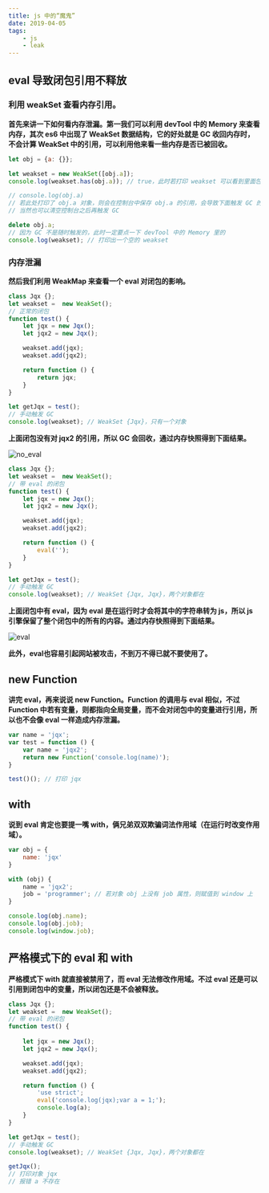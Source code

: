 ```yaml
---
title: js 中的“魔鬼”
date: 2019-04-05
tags:
    - js
    - leak
---
```


## eval 导致闭包引用不释放

### 利用 weakSet 查看内存引用。

**首先来讲一下如何看内存泄漏。第一我们可以利用 devTool 中的 Memory 来查看内存，其次 es6 中出现了 WeakSet 数据结构，它的好处就是 GC 收回内存时，不会计算 WeakSet 中的引用，可以利用他来看一些内存是否已被回收。**

``` js
let obj = {a: {}};

let weakset = new WeakSet([obj.a]);
console.log(weakset.has(obj.a)); // true，此时若打印 weakset 可以看到里面包含了一个对象

// console.log(obj.a)
// 若此处打印了 obj.a 对象，则会在控制台中保存 obj.a 的引用，会导致下面触发 GC 的时候不回收对象
// 当然也可以清空控制台之后再触发 GC

delete obj.a;
// 因为 GC 不是随时触发的，此时一定要点一下 devTool 中的 Memory 里的
console.log(weakset); // 打印出一个空的 weakset
```

### 内存泄漏

**然后我们利用 WeakMap 来查看一个 eval 对闭包的影响。**

``` js
class Jqx {};
let weakset =  new WeakSet();
// 正常的闭包
function test() {
    let jqx = new Jqx();
    let jqx2 = new Jqx();

    weakset.add(jqx);
    weakset.add(jqx2);

    return function () {
        return jqx;
    }
}

let getJqx = test();
// 手动触发 GC
console.log(weakset); // WeakSet {Jqx}，只有一个对象
```

**上面闭包没有对 jqx2 的引用，所以 GC 会回收，通过内存快照得到下面结果。**

![no_eval](../../../../img/es3_leak/no_eval.png)

``` js
class Jqx {};
let weakset =  new WeakSet();
// 带 eval 的闭包
function test() {
    let jqx = new Jqx();
    let jqx2 = new Jqx();

    weakset.add(jqx);
    weakset.add(jqx2);

    return function () {
        eval('');
    }
}

let getJqx = test();
// 手动触发 GC
console.log(weakset); // WeakSet {Jqx, Jqx}，两个对象都在
```

**上面闭包中有 eval，因为 eval 是在运行时才会将其中的字符串转为 js，所以 js 引擎保留了整个闭包中的所有的内容。通过内存快照得到下面结果。**

![eval](../../../../img/es3_leak/eval.png)

**此外，eval也容易引起网站被攻击，不到万不得已就不要使用了。**

## new Function

**讲完 eval，再来说说 new Function。Function 的调用与 eval 相似，不过 Function 中若有变量，则都指向全局变量，而不会对闭包中的变量进行引用，所以也不会像 eval 一样造成内存泄漏。**

``` js
var name = 'jqx';
var test = function () {
    var name = 'jqx2';
    return new Function('console.log(name)');
}

test()(); // 打印 jqx
```

## with

**说到 eval 肯定也要提一嘴 with，俩兄弟双双欺骗词法作用域（在运行时改变作用域）。**

``` js
var obj = {
    name: 'jqx'
}

with (obj) {
    name = 'jqx2';
    job = 'programmer'; // 若对象 obj 上没有 job 属性，则赋值到 window 上
}

console.log(obj.name);
console.log(obj.job);
console.log(window.job);
```

## 严格模式下的 eval 和 with

**严格模式下 with 就直接被禁用了，而 eval 无法修改作用域。不过 eval 还是可以引用到闭包中的变量，所以闭包还是不会被释放。**

``` js
class Jqx {};
let weakset =  new WeakSet();
// 带 eval 的闭包
function test() {
    
    let jqx = new Jqx();
    let jqx2 = new Jqx();

    weakset.add(jqx);
    weakset.add(jqx2);

    return function () {
		'use strict';
        eval('console.log(jqx);var a = 1;');
		console.log(a);
    }
}

let getJqx = test();
// 手动触发 GC
console.log(weakset); // WeakSet {Jqx, Jqx}，两个对象都在

getJqx(); 
// 打印对象 jqx
// 报错 a 不存在
```